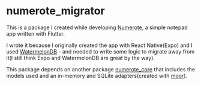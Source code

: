 # numerote_migrator

This is a package I created while developing [Numerote](https://apps.apple.com/us/app/numerote-word-count-note/id1507853252), a simple notepad app written with Flutter.

I wrote it because I originally created the app with React Native(Expo) and I used [WatermelonDB](https://github.com/Nozbe/WatermelonDB) - and needed to write some logic to migrate away from it(I still think Expo and WatermelonDB are great by the way).

This package depends on another package [numerote_core](https://github.com/ClimbingSilverTA/numerote_core) that includes the models used and an in-memory and SQLite adapters(created with [moor](https://moor.simonbinder.eu/)).
